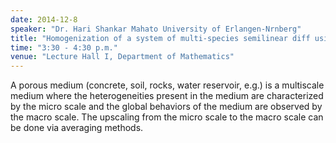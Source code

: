 ```yaml
---
date: 2014-12-8
speaker: "Dr. Hari Shankar Mahato University of Erlangen-Nrnberg"
title: "Homogenization of a system of multi-species semilinear diff usion - reaction equations and moving boundary problems"
time: "3:30 - 4:30 p.m." 
venue: "Lecture Hall I, Department of Mathematics"
---
```

A porous medium (concrete, soil, rocks, water reservoir, e.g.) is a multiscale medium where the heterogeneities present in the medium are characterized by the micro scale and the global behaviors of the medium are observed by the macro scale. The upscaling from the micro scale to the macro scale can be done via averaging methods.

